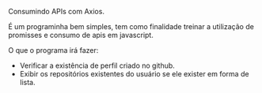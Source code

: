 Consumindo APIs com Axios.

É um programinha bem simples, tem como finalidade treinar a utilização de promisses e consumo de apis em javascript.

O que o programa irá fazer:

- Verificar a existência de perfil criado no github.
- Exibir os repositórios existentes do usuário se ele exister em forma de lista.
